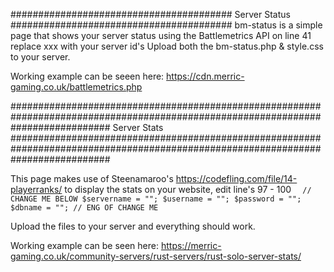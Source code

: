 ########################################
             Server Status
######################################## 
bm-status is a simple page that shows your server status using the Battlemetrics API on line 41 replace xxx with your server id's 
Upload both the bm-status.php & style.css to your server.

Working example can be seeen here: https://cdn.merric-gaming.co.uk/battlemetrics.php

##################################################################################################################################
                                                  Server Stats
##################################################################################################################################

This page makes use of Steenamaroo's https://codefling.com/file/14-playerranks/ to display the stats on your website, edit line's
97 - 100 
                        `  // CHANGE ME BELOW
                             $servername = "";
                             $username = "";
                             $password = "";
                             $dbname = "";
                          // ENG OF CHANGE ME`

Upload the files to your server and everything should work. 

Working example can be seen here: https://merric-gaming.co.uk/community-servers/rust-servers/rust-solo-server-stats/
